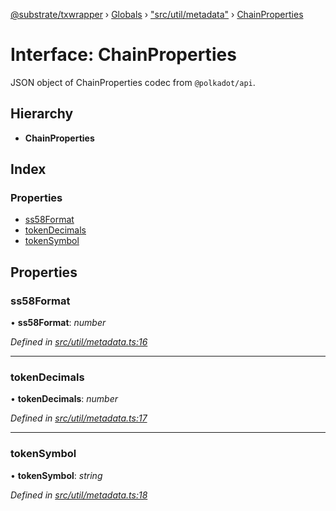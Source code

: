 [@substrate/txwrapper](../README.md) › [Globals](../globals.md) › ["src/util/metadata"](../modules/_src_util_metadata_.md) › [ChainProperties](_src_util_metadata_.chainproperties.md)

# Interface: ChainProperties

JSON object of ChainProperties codec from `@polkadot/api`.

## Hierarchy

* **ChainProperties**

## Index

### Properties

* [ss58Format](_src_util_metadata_.chainproperties.md#ss58format)
* [tokenDecimals](_src_util_metadata_.chainproperties.md#tokendecimals)
* [tokenSymbol](_src_util_metadata_.chainproperties.md#tokensymbol)

## Properties

###  ss58Format

• **ss58Format**: *number*

*Defined in [src/util/metadata.ts:16](https://github.com/paritytech/txwrapper/blob/f7acf81/src/util/metadata.ts#L16)*

___

###  tokenDecimals

• **tokenDecimals**: *number*

*Defined in [src/util/metadata.ts:17](https://github.com/paritytech/txwrapper/blob/f7acf81/src/util/metadata.ts#L17)*

___

###  tokenSymbol

• **tokenSymbol**: *string*

*Defined in [src/util/metadata.ts:18](https://github.com/paritytech/txwrapper/blob/f7acf81/src/util/metadata.ts#L18)*
